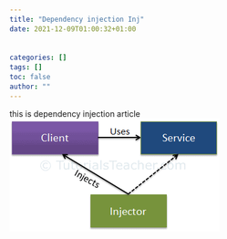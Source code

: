 ```yaml
---
title: "Dependency injection Inj"
date: 2021-12-09T01:00:32+01:00


categories: []
tags: []
toc: false
author: ""
---
```


this is dependency injection article
![demo](/dpi.png)